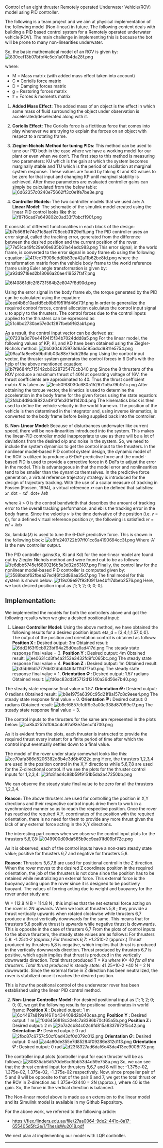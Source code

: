 Control of an eight thruster Remotely operated Underwater Vehicle(ROV) model using PID controller.

The following is a team project and we aim at physical implementation of the following model (Non-linear) in future. The following content deals with building a PID based control system for a Remotely operated underwater vehicle(ROV). The main challenge in implementing this is because the bot will be prone to many non-linearities underwater. 

So, the basic mathematical model of an ROV is given by:
![830cef13b07bfbf4c5cb1a011b4da28f.png](../_resources/ba15e74a6af343f78d3d633cdd888975.png)

where:
- M = Mass matrix (with added mass effect taken into account)
- C = Coriolis force matrix
- D = Damping forces matrix
- g = Restoring forces matrix
- 𝜏 = Forces & moments matrix

1) **Added Mass Effect:**
The added mass of an object is the effect in which some mass of fluid surrounding the object under observation is accelerated/decelerated along with it.

2) **Coriolis Effect:**
The Coriolis force is a fictitious force that comes into play whenever we are trying to explain the forces on an object with respect to a rotating frame.

3) **Ziegler-Nichols Method for tuning PIDs:**
This method can be used to tune our PID both in the case where we have a working model for our plant or even when we don’t. The first step to this method is measuring two parameters: KU which is the gain at which the system becomes marginally stable and TU which is the period of oscillation at marginal system response. These values are found by taking KI and KD values to be zero for that input and changing KP until marginal stability is achieved.
After these parameters are evaluated controller gains can simply be calculated from the below table:
![6d62357c0240e75662ff3c0e1fe7be3e.png](../_resources/52332960fe1046339d5f8f5fa5dcfd67.png)

4) **Controller Models:**
The two controller models that we used are:
A. **Linear Model:**
The schematic of the simulink model created using the linear PID control looks like this:
![f87f6cad7e649802c0ad33f7bbcf190f.png](../_resources/6ff38e16faee4b3dabe86701eb915493.png)

It consists of different functionalities in each block of the design:
![b7b5681e74e71c8aef708ccb31f29ef5.png](../_resources/1025dd921c8f4e64863e1b927f7b474d.png)
The PID controller uses an error signal, called the tracking error, generated from the difference between the desired position and the current position of the rover. 
![77e51ca49fc29e00e835b61a44edc983.png](../_resources/3a66c0082e9f4b27853c2c211540bb84.png)
This error signal, in the world frame, is converted to the error signal in body frame 𝑒b using the following equation:
![417cc79906edd0b83ea42a11b62be8fd.png](../_resources/47fe8a2f89884e2688f4279da646f101.png)
where the transformation matrix from the vehicle body frame to the world reference frame using Euler angle transformation is given by:  
![a93d9718ed2b18066a20ae419527faf7.png](../_resources/4737c01842e74f708bd2d13e29929148.png)

![6f40861dfc2f8731564b2e8047f8d90d.png](../_resources/9ff4a74c26b246158e5495abc744f02f.png)

Using the error signal in the body frame 𝑒b, the torque generated by the PID can be calculated using the equation:
![eed4b8c10aefd5cb9b9f951ffd46d73f.png](../_resources/655ee50fa1974dfb9e902e8b38cf34a6.png)
In order to generalize the required control forces, control allocation calculates the control input signal u to apply to the thrusters. The control forces due to the control inputs applied to the thrusters can be expressed as:
![51c6bc2730ae57e3c1287fbeb9f62ab1.png](../_resources/26f0b443d372489690759e7502530396.png)

As a result, the control input vector can be derived as:
![07231a3d70e4419415f34b7024ddd8a5.png](../_resources/f731096bac0046c19e275ab9afa10212.png)
For the linear model, the following values of KP, KI, and KD have been obtained using the Ziegler-Nichols method:
![0b0304625973d6a5c95adcd9811e5754.png](../_resources/5de4671bcbf44efaa0f44a2f18744f4c.png)
![09aa1fa8ee8b9bdfdb03a88e75db286a.png](../_resources/c49e442eb3ea4c768ed4afc2afdff37f.png)
Using the control input vector, the thruster system generates the control forces in 6 DoFs with the help of the above mentioned equation:
![b7f9684fc715142cb0228725470cb340.png](../_resources/e411470313c44dfd96bab38671792fca.png)
Since the 8 thrusters of the ROV produce a maximum thrust of 40N at operating voltage of 16V, the thrust coefficients are approximated to 40. Thus the thrust coefficient matrix 𝐾 is taken as:
![1ec509f8030c6805152671b9a79bf51c.png](../_resources/96169c62711642e599f8b1084cd97a6f.png)
After obtaining the torque vector, the kinetics is used to determine the acceleration in the body frame for the given forces using the state equation:
![3fdcb4d9dd9822a4913feb301e1142bd.png](../_resources/7c3e552fe8ef49cdadcb581996cdb9f0.png)
The kinematics block is then used to define the vehicle velocity in the world frame 𝑣n. The position of the vehicle is then determined in the integrator and, using inverse kinematics, is converted to the body frame before being supplied back into the controller.

B. **Non-Linear Model:**
Because of disturbances underwater like current speed, there will be non-linearities introduced into the system. This makes the linear-PID controller model inappropriate to use as there will be a lot of deviations from the desired o/p and noise in the system. So, we need to include the system dynamics to get the control input to the thrusters. 
In the nonlinear model-based PID control system design, the dynamic model of the ROV is utilized to produce a 6-DoF predictive force and the model-based PID is used to provide a corrective force in 6 DoFs to adjust the error in the model. This is advantageous in that the model error and nonlinearities tend to be smaller than the dynamics themselves.
In the predictive force generation, a virtual reference trajectory strategy is introduced for the design of trajectory tracking. With the use of a scalar measure of tracking in Fossen (Fossen, 1994), a virtual reference 𝑥𝑟 can be defined that satisfies:
𝑥𝑟_dot = 𝑥𝑑̇ _dot+ 𝜆𝑒𝑏

where 𝜆 > 0 is the control bandwidth that describes the amount of tracking error to the overall tracking performance, and 𝑒𝑏
is the tracking error in the body frame. 
Since the velocity 𝑣 is the time derivative of the position (i.e. 𝑣 = 𝜂̇), for a defined virtual reference position 𝜂𝑟, the following is satisfied:
𝑣𝑟 = 𝑣𝑑 + 𝜆𝑒b

So, lambda(𝜆) is used to tune the 6-DoF predictive force.
This is shown in the following block:
![e8fe240722b97ff01cc6a4190694cc3f.png](../_resources/d811d9409d9843aa9b5c60d1107003b0.png)
Where ‘A’ is the new controller output.


The PID controller gains(Kp, Ki and Kd) for the non-linear model are found out by Ziegler Nichols method and were found out to be as follows:
![fe6dbb5745ef6800216b5a3d32d63187.png](../_resources/129f58e9c2f24d07949ee84f266e825c.png)
Finally, the control law for the nonlinear model-based PID controller is computed given by:
![3589babf62fbea27ed46fc2d89aa35d7.png](../_resources/3266f33f3292482abd0f116229289515.png)
The final model for this system is shown below:
![f19c09e97f93f0911ae4bf17dbeb2576.png](../_resources/f3fc12aa6d8a4a3d95ed3389f4b3b541.png)
Here, we took desired position input as [1; 1; 2; 0; 0; 0].

## **Implementation:**
We implemented the models for both the controllers above and got the following results when we give a desired positional input:
1) **Linear Controller Model:**
Using the above method, we have obtained the following results for a desired position input: eta_d = [3;4;1;1.57;0;0].
The output of the position and orientation control is obtained as follows:
**Position X :**
Desired output: 3m
Obtained result:
![6dd2f63f9cb923bf64a25d0ea9ad417d.png](../_resources/af61e98355d24e28a72f77ecc0595853.png)
The steady state response final value = 3.
**Position Y :**
Desired output: 4m
Obtained result:
![ee0631cd3fa4a2153e3432fd9fc065bc.png](../_resources/a1f09339cf7e4e95b06c1994106d7893.png)
The steady state response final value = 4.
**Position Z :**
Desired output: 1m
Obtained result:
![b35b66d57776b02dbb3463af11d7f7b0.png](../_resources/2537b8495a8349f58dd99b527b3fc3c2.png)
The steady state response final value = 1.
**Orientation 𝛷 :**
Desired output: 1.57 radians
Obtained result:
![fd6ac83dd3f5712d12140a36d56e7b40.png](../_resources/285a62905f924269bd61c1a3fcf674c6.png)

The steady state response final value = 1.57.
**Orientation 𝛳 :**
Desired output: 0 radians
Obtained result:
![b8e1975a6390c95d21f8a157c8c9eee4.png](../_resources/2232b99d96a04baebe03d95dff546051.png)
The steady state response final value = 0.
**Orientation 𝛹 :**
Desired output: 0 radians
Obtained result:
![b8ef6857c1dff9c3a00c338d87099cf7.png](../_resources/fd564d5164c7439b9ce10bf865aee67c.png)
The steady state response final value = 3.

 The control inputs to the thrusters for the same are represented in the plots below:
 ![ca854252df064c4c92a93e74eccf4700.png](../_resources/6194bc22daaf4c75be736403862b03f1.png)
 
 As it is evident from the plots, each thruster is instructed to provide the required thrust every instant for a finite period of time after which the control input eventually settles down to a final value.
 
The model of the rover under study somewhat looks like this:
![ce70afa386d5206382d8b4e3d6b4922c.png](../_resources/bd6740c3627e4057a837adf471880e8c.png)
Here, the thrusters 1,2,3,4 are used in the position control in the X,Y directions while 5,6,7,8 are used for the Z-directional control. If we see the plots for the thruster control inputs for 1,2,3,4:
![3fc81ad4c98b59f9151b5da2a47250bb.png](../_resources/c66d1d5df3ab4d7aa172690a8a71ca9f.png)

We can observe the steady state final value to be zero for all the thrusters 1,2,3,4. 

**Reason:** The above thrusters are used for controlling the position in X,Y directions and their respective control inputs drive them to work in a synchronized manner so as to reach the respective position. Once the rover has reached the required X,Y, coordinates of the position with the required orientation, there is no need for them to provide any more thrust given the lack of any external force acting in the X,Y directions.

The interesting part comes when we observe the control input plots for the thrusters 5,6,7,8:
![049900d09da565b9cc9ea01fd09bf72c.png](../_resources/8d03e9be9f7244989d72f4e29d01994f.png)

As it is observed, each of the control inputs have a non-zero steady state value; positive for thrusters 6,7 and negative for thrusters 5,8. 

**Reason:** Thrusters 5,6,7,8 are used for positional control in the Z direction. When the rover moves to the desired Z coordinate position in the required orientation, the job of the thrusters is not done since the position has to be retained while neutralizing an external force. This external force is the buoyancy acting upon the rover since it is designed to be positively buoyant. The values of forcing acting due to weight and buoyancy for the rover under study are:

W = 112.8 N
B = 114.8 N ; 
this implies that the net external force acting on the rover is 2N upwards.
When we look at thrusters 5,8 ; they provide a thrust vertically upwards when rotated clockwise while thrusters 6,7 produce a thrust vertically downwards for the same. This means that for thrusters 5,8 positive thrust is upwards while negative thrust is downwards. This is opposite in the case of thrusters 6,7 From the plots of control inputs to the above thrusters, the steady state values are as follows:
For thrusters 5,8: -1.25*10-2 (approx.)
For thrusters 6,7: +1.25*10-2 (approx.)
Thrust produced by thrusters 5,8 is negative, which implies that thrust is produced in the  vertically downwards direction.
Thrust produced by thrusters 6,7 is positive, which again implies that thrust is produced in the vertically downwards direction.
Total thrust produced T = K*u where K= 40 for all the thrusters.
Total thrust produced in steady state: 4*1.25*10-2 *40 N = 2 N downwards. 
Since the external force in Z direction has been neutralized, the rover is stabilized once it reaches the desired position.

This is how the positional control of the underwater rover has been established using the linear PID control method.

2) **Non-Linear Controller Model:**
For desired positional input as [1; 1; 2; 0; 0; 0], we got the following results for positional coordinates in world frame:
**Position X :**
Desired output: 1 m
![6c4497a819a14611b434408d2b840cea.png](../_resources/eb8411ac6bf84469932bf6e0953a223e.png)
**Position Y :**
Desired output: 1 m
![f0d6456818c32efc7a8396b70cf65a5b.png](../_resources/c57042350e174e569fbb0a2fbde7be89.png)
**Position Z :**
Desired output: 2 m
![2b7a2cb84c02c6fd815a8337972f5c42.png](../_resources/e68ffc2359ac45ceb0f861486b3ddbe5.png)
**Orientation 𝛷 :**
Desired output: 0 rad
![2fbc87c6757c50cf0ad43df0d079c012.png](../_resources/5ddad0dc188045598508698457d50be5.png)
**Orientation 𝛳 :**
Desired output: 0 rad
![a4a80de355e7d85284f09286e812d113.png](../_resources/dc39b68c1cf747968f2ab5954fccce0e.png)
**Orientation 𝛹 :**
Desired output: 0 rad
![d23f8327ad6daf6c43da413ee9008f73.png](../_resources/deff84a9affd4c869b854651efb92ef5.png)

The controller input plots (controller input for each thruster will be as follows):
![80835ab6d570de6cd5bb53d4d59e758a.png](../_resources/156d740230b54c1fa19999bc70578f28.png)
So, we can see that the thrust control input for thrusters 5,6,7 and 8 will be: -1.375e-02, 1.375e-02, 1.375e-02, -1.375e-02 respectively.
Now, since propeller pair of 5 and 8 will be opposite to that of the pair 6 and 7, we get the total thrust on the ROV in Z-direction as:
1.375e-02*4*40 = 2N (approx.), where 40 is the gain. 
So, the force in the vertical direction is balanced.

The Non-linear model above is made as an extension to the linear model and its Simulink model is available in my Github Repository. 

For the above work, we referred to the following article:
- https://flex.flinders.edu.au/file/27aa0064-9de2-441c-8a17-655405d5fc2e/1/ThesisWu2018.pdf

We next plan at implementing our model with LQR controller. 

---